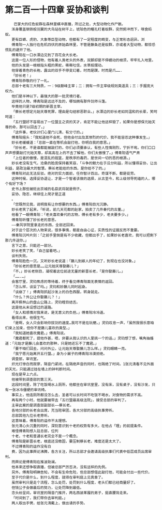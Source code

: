 # 第二百一十四章 妥协和谈判
        巴掌大的红色蚁群在森林里横冲直撞，所过之处，大型动物化作尸骸。
       浑身覆盖钢铁般羽翼的大鸟站在树干上，琥珀色的瞳孔盯着蚁群，突然俯冲而下，啄食蚂蚁。
       更有巨蟒、虎豹、大象等巨型动物，但都有了一定程度的畸变，与正常形态迥异。浏
       傅青阳一人独行在危机四伏的原始森林里，不管是藤条还是蚁群，亦或者大型动物，都惊恐慌乱的避开了他。
       傅青阳在一口水潭边见到了百花会大长老。
       这是一位人形的怪物，他有着人类老头的外表，双脚却是不停蠕动的根须，牢牢扎入地里。
       他的头发是一根根指头粗的黑蛇，嘶嘶吐信，水草般摆动。
       他穿着青色的长袍，露出的双手不停变幻着，时而是蹼，时而是爪…….
       「妙长老！」
       傅青阳恭敬的行了一礼。
       总部十老有三大特质，一：9级巅峰主宰；二：拥有一件主宰级规则类道具；三：手握庞大权力。
       他们是半神以下，最强大的那一批灵境行者。
       这样的人物，傅青阳是远远不及的，哪怕拥有那件剑师斗篷。
       毕竟他只是7级初期的新晋主宰。
       「蔡长老想定元始天尊死罪，理由是勾结邪恶职业。」水潭边的妙长老如同温和的长辈，笑呵呵道：
       「五行盟好不容易出了一位盟主之资的天才，肯定不能让他这样毁了，如果你是想保元始天尊的命，那可以回去了。」
       「这件事，老伙计们心里门儿清，有分寸的。」
       傅青阳摇头：「我知道他不会死，但他会付出及其惨烈的代价，我不能容忍这种事发生。」
       妙长老缓缓道：「总部一直在等机会敲打他，你明白我的意思。」
       「妙长老，不是谁都能被敲打的，你们必须要承认，有些人性情刚烈，宁折不弯。你们口口声声想要敲打元始天尊，却高高在上的不去了解他，你们太傲慢了。」傅青阳语气严肃
       「上位者的傲慢，是混乱的摇篮，是秩序的毒药，是世间一切的恶的根源。」
       妙长老没有生气，沧桑的脸庞保持着笑容，「斗争的魅力在于瓜分利益，所以懂得妥协，让出利益，是政治最大的智慧。蔡长老能给的东西，是你给不了的。」
       傅青阳对此无法反驳。绝对的实力面前，任你智计百出，奇谋不断，都是徒劳。
       这种时候，选择妥协退让，才是一个智者该做的选择，从古至今，和上级领导死磕的人，哪个有好下场？
       史书上那些被贬出京城的名臣武将就是例子。
       妥协、隐忍，继续往上爬才是正道
       。
       「您既然见我，说明我有让你想要的东西。」傅青阳目光沉静。
       妙长老笑了起来，「听说，前几天花都的赵家，拍卖了几件秦代的古董。」
       他看了一眼傅青阳：「老夫喜欢秦代的古物，傅长老有多少，老夫要多少。」
       傅青阳听懂了妙长老的意思。
       ――秦风学院里拿走的东西，全部还回来。
       对于这个层次的人物来说，很多事情，都是自由心证，实质性的证据反而不重要。
       傅青阳沉吟片刻：「之前手里倒是有不少收藏，但都出手了，如果妙长老喜欢，我可以把剩下那几件送你。」
       言下之意，只能还一部分。
       妙长老笑了笑，「自己留着吧。」
       谈判失败。
       傅青阳脸色一沉，又听妙长老说道：「藤儿到嫁人的年纪了，到现在也没对象。」
       「妙长老的意思是……让元始天尊娶藤儿？」
       「不，」妙长老侧目，凝视着这位前途无量的新晋长老，「是你娶藤儿。」
       「…….…」
       会客厅里，灵钧焦虑的等待着，终于看见傅青阳面无表情的返回。
       「怎么样，谈妥了吗。」灵钧和妙藤儿同时起身。
       「谈崩了！」傅青阳抓起沙发上的白色西服，转身就走。
       「什么？外公让你娶藤儿？！」
       离开枫林山的盘山公路上，灵钧瞠目结舌。
       这是他从未设想过的道路。
       「女人和感情对我来说，是无意义的负担。」傅青阳冷冷道。
       看得出来，他很生气。
       「是啊，女人只会影响你拔剑的速度…我可不是在玩梗。」灵钧叹息一声，「虽然我很乐意咱们亲上加亲，但你不是藤儿喜欢的类型。」
       「我知道她喜欢魔君。」傅青阳说。
       「魔君都死了，提他作甚，嗯，非要从我认识的人里挑一个的话。」灵钧想了想，嘴角抽搐道：「元始才是藤儿会喜欢的那种，只是她还忘不了魔君。」
       「要不咱们回去，问问外公，让元始天尊娶藤儿怎么样。」灵钧眼睛一亮。
       「我宁愿元始离开五行盟。」身为小舅子的傅青阳冷漠拒绝。
       调查部，审讯室。
       炽光灯惨白而寂寥，隔音门紧闭，在隔绝声音的同时，也隔绝了时间。1张元清看不见外面的天光，只能通过挂在墙上的钟判断时间。
       现在是早上六点。
       他被带到调查部的第三天。
       这段时间里，除了吃饭喝水上厕所，他都坐在审讯室里，没有床，没有桌子，没有沙发，只有一张冰冷僵硬的审讯椅。
       事实上，他连厕所都没怎么去，圣者可以长时间不吃饭不喝水，对食物的需求不高。
       再有两个小时，他就要被带去「五行盟最高级法院」，接受总部的审判了。
       主审此案的是调查部副部长――蔡长老。
       各地分部的长老会出席，充当陪审团，各大分部的高级执事旁听。
       总部其他九位长老旁听。
       这意味着，傅青阳的运作不太理想。
       张元清心头沉重的同时，深刻意识到十老的权势有多大，在他占「理」的前提条件。
       难怪傅青阳想入驻总部，位列
       十老，十老和普通长老完全不是一个概念。
       傅青阳是新晋长老，根底还没稳固，要压制蔡长老，难度还是太大了。
       不过傅青阳的运作没有白
       费，因为此事舆论沸腾，各方关注，所以总部才会邀请高级执事们代表中低层成员出席审判。
       而舆论是傅青阳在推波助澜。
       他本来还想争取直播，但被总部严厉否决，没有这样的先例。
       另外，傅青阳明确告知，不会有生命危险，但总部想借此敲打他，可能会付出一些代价。
       至于代价是什么，到什么程度，就得在审判庭上见真章了。
       虽然审判只是走个流程，怎么处罚，处罚到什么程度，老头们都已经商量好了。
       但钱公子会做最后的努力，让处罚降到最低。
       念头纷呈间，审讯室的隔音门推开，两名西装革履的男子，挺直腰背走来。
       「时间到了，我们带你去审判庭。」
       两人取出手铐，给张元清戴上，做出请的手势。
